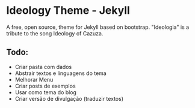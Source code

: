 # Ideology Theme - Jekyll
A free, open source, theme for Jekyll based on bootstrap.
"Ideologia" is a tribute to the song Ideology of Cazuza.

## Todo:
- Criar pasta com dados
- Abstrair textos e linguagens do tema
- Melhorar Menu
- Criar posts de exemplos
- Usar como tema do blog
- Criar versão de divulgação (traduzir textos)